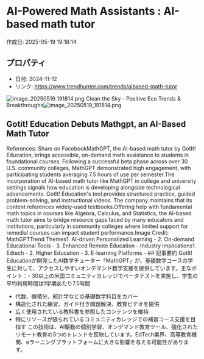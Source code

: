 # AI-Powered Math Assistants : AI-based math tutor

作成日: 2025-05-19 19:18:14

## プロパティ

- 日付: 2024-11-12
- リンク: https://www.trendhunter.com/trends/aibased-math-tutor

![image_20250519_191814.png](../assets/image_20250519_191814.png)
Clean the Sky - Positive Eco Trends & Breakthroughs![image_20250519_191814.png](../assets/image_20250519_191814.png)
## Gotit! Education Debuts Mathgpt, an AI-Based Math Tutor
References: Share on FacebookMathGPT, the AI-based math tutor by GotIt! Education, brings accessible, on-demand math assistance to students in foundational courses. Following a successful beta phase across over 30 U.S. community colleges, MathGPT demonstrated high engagement, with participating students averaging 7.5 hours of use per semester.The incorporation of AI-based math tutor like MathGPT in college and university settings signals how education is developing alongside technological advancements. GotIt! Education's tool provides structured practice, guided problem-solving, and instructional videos. The company maintains that its content references widely-used textbooks.Offering help with fundamental math topics in courses like Algebra, Calculus, and Statistics, the AI-based math tutor aims to bridge resource gaps faced by many educators and institutions, particularly in community colleges where limited support for remedial courses can impact student performance.Image Credit: MathGPTTrend Themes1. AI-driven Personalized Learning - 2. On-demand Educational Tools - 3. Enhanced Remote Education - Industry Implications1. Edtech - 2. Higher Education - 3. E-learning Platforms - ## 記事要約
GotIt! Educationが開発したAI数学チューター「MathGPT」が、基礎数学コースの学生に対して、アクセスしやすいオンデマンド数学支援を提供しています。主なポイント：- 30以上の米国コミュニティカレッジでベータテストを実施し、学生の平均利用時間は1学期あたり7.5時間
- 代数、微積分、統計学などの基礎数学科目をカバー
- 構造化された練習、ガイド付き問題解決、教育ビデオを提供
- 広く使用されている教科書を参照したコンテンツを維持
- 特にリソースが限られているコミュニティカレッジでの補習コース支援を目指す
この技術は、AI駆動の個別学習、オンデマンド教育ツール、強化されたリモート教育の3つのトレンドを反映しています。EdTech業界、高等教育機関、eラーニングプラットフォームに大きな影響を与える可能性があります。